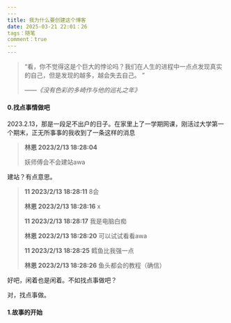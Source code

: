 ```yaml
---
​---
title: 我为什么要创建这个博客
date: 2025-03-21 22:01：26
tags：随笔
comment：true
​---
---
```


> “看，你不觉得这是个巨大的悖论吗？我们在人生的进程中一点点发现真实的自己，但是发现的越多，越会失去自己。  ”
>
>  *——《没有色彩的多崎作与他的巡礼之年》*    



#### 0.找点事情做吧

2023.2.13，那是一段足不出户的日子。在家里上了一学期网课，刚活过大学第一个期末，正无所事事的我收到了一条这样的消息

> **林恩 2023/2/13 18:28:04**
>
> 妖师傅会不会建站awa

建站？有点意思。

>**11 2023/2/13 18:28:11**
>8会
>
>**林恩 2023/2/13 18:28:16**
>x
>
>**11 2023/2/13 18:28:17**
>我是电脑白痴
>
>**林恩 2023/2/13 18:28:20**
>可以试试看看awa
>
>**11 2023/2/13 18:28:25**
>鳕鱼比我强一点
>
>**林恩 2023/2/13 18:28:26**
>鱼头都会的教程（确信）

好吧，闲着也是闲着。不如找点事做吧？

对，找点事做。

#### 1.故事的开始




